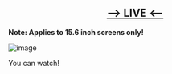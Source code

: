 ## <div align="center"><a href="https://minisoft-ecommerce.netlify.app/"><b>--> LIVE <--</b></a></div>

  <b>Note: Applies to 15.6 inch screens only!</b>
  
![image](https://user-images.githubusercontent.com/76450122/236703638-9c6621bd-ee45-4f67-a530-b4242e0c56ea.png)

  You can watch!
  
  

